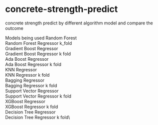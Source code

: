 # concrete-strength-predict
concrete strength predict by different algorithm model and compare the outcome

Models being used
Random Forest\
Random Forest Regressor k_fold\
Gradient Boost Regressor\
Gradient Boost Regressor k fold\
Ada Boost Regressor\
Ada Boost Regressor k fold\
KNN Regressor\
KNN Regressor k fold\
Bagging Regressor\
Bagging Regressor k fold\
Support Vector Regressor\
Support Vector Regressor k fold\
XGBoost Regressor\
XGBoost Regressor k fold\
Decision Tree Regressor\
Decision Tree Regressor k fold\

